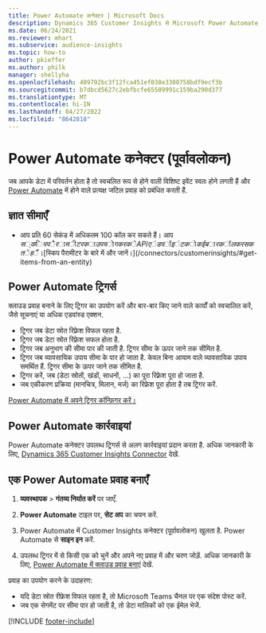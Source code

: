 ```yaml
---
title: Power Automate कनेक्टर | Microsoft Docs
description: Dynamics 365 Customer Insights से Microsoft Power Automate में प्रवाह बनाएं.
ms.date: 06/24/2021
ms.reviewer: mhart
ms.subservice: audience-insights
ms.topic: how-to
author: pkieffer
ms.author: philk
manager: shellyha
ms.openlocfilehash: 409792bc3f12fca451ef038e3300758bdf9ecf3b
ms.sourcegitcommit: b7dbcd5627c2ebfbcfe65589991c159ba290d377
ms.translationtype: MT
ms.contentlocale: hi-IN
ms.lasthandoff: 04/27/2022
ms.locfileid: "8642818"
---
```

# <a name="power-automate-connector-preview"></a>Power Automate कनेक्टर (पूर्वावलोकन)

जब आपके डेटा में परिवर्तन होता है तो स्वचलित रूप से होने वाली विशिष्ट इवेंट स्वतः होने लगती हैं और [Power Automate](https://flow.microsoft.com/) में होने वाले प्रत्यक्ष जटिल प्रवाह को प्रबंधित करती हैं.

## <a name="known-limitations"></a>ज्ञात सीमाएँ

- आप प्रति 60 सेकंड में अधिकतम 100 कॉल कर सकते हैं। आप $स्किप पैरामीटर का उपयोग करके API एंडपॉइंट को कई बार कॉल कर सकते हैं। [$स्किप पैरामीटर के बारे में और जानें।](/connectors/customerinsights/#get-items-from-an-entity)

## <a name="power-automate-triggers"></a>Power Automate ट्रिगर्स

क्लाउड प्रवाह बनाने के लिए ट्रिगर का उपयोग करें और बार-बार किए जाने वाले कार्यों को स्वचालित करें, जैसे सूचनाएं या अधिक एडवांस्ड एक्शन. 

- ट्रिगर जब डेटा स्रोत रिफ़्रेश विफल रहता है. 
- ट्रिगर जब डेटा स्रोत रिफ़्रेश सफल होता है.
- ट्रिगर जब अनुभाग की सीमा पार की जाती है. ट्रिगर सीमा के ऊपर जाने तक सीमित है.
- ट्रिगर जब व्यावसायिक उपाय सीमा के पार हो जाता है. केवल बिना आयाम वाले व्यावसायिक उपाय समर्थित हैं. ट्रिगर सीमा के ऊपर जाने तक सीमित है.
- ट्रिगर करें, जब (डेटा स्रोतों, खंडों, साधनों, ...) का पूरा रिफ़्रेश पूरा हो जाता है.
- जब एकीकरण प्रक्रिया (मानचित्र, मिलान, मर्ज) का रिफ्रेश पूरा होता है तब ट्रिगर करें.

[Power Automate में अपने ट्रिगर कॉन्फ़िगर करें।](https://flow.microsoft.com/connectors/shared_customerinsights/dynamics-365-customer-insights-connector/)

## <a name="power-automate-actions"></a>Power Automate कार्रवाइयां

Power Automate कनेक्टर उपलब्ध ट्रिगर्स से अलग कार्रवाइयां प्रदान करता है. अधिक जानकारी के लिए, [Dynamics 365 Customer Insights Connector](/connectors/customerinsights/) देखें.

## <a name="create-a-power-automate-flow"></a>एक Power Automate प्रवाह बनाएँ

1. **व्यवस्थापक** > **गंतव्य निर्यात करें** पर जाएँ.

1. **Power Automate** टाइल पर, **सेट अप** का चयन करें.

1. Power Automate में Customer Insights कनेक्टर (पूर्वावलोकन) खुलता है. Power Automate से **साइन इन** करें.

1. उपलब्ध ट्रिगर में से किसी एक को चुनें और अपने नए प्रवाह में और चरण जोड़ें. अधिक जानकारी के लिए, [Power Automate में क्लाउड प्रवाह बनाएं](/power-automate/get-started-logic-flow) देखें.

प्रवाह का उपयोग करने के उदाहरण: 
- यदि डेटा स्रोत रीफ्रेश विफल रहता है, तो Microsoft Teams चैनल पर एक संदेश पोस्ट करें. 
- जब एक सेगमेंट पर सीमा पार हो जाती है, तो डेटा मालिकों को एक ईमेल भेजें.



[!INCLUDE [footer-include](includes/footer-banner.md)]
